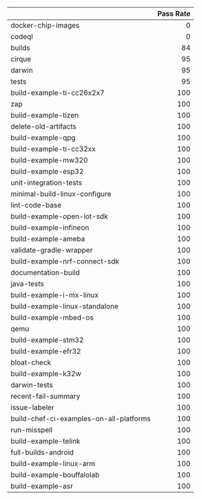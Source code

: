 |                                         |   Pass Rate |
|:----------------------------------------|------------:|
| docker-chip-images                      |           0 |
| codeql                                  |           0 |
| builds                                  |          84 |
| cirque                                  |          95 |
| darwin                                  |          95 |
| tests                                   |          95 |
| build-example-ti-cc26x2x7               |         100 |
| zap                                     |         100 |
| build-example-tizen                     |         100 |
| delete-old-artifacts                    |         100 |
| build-example-qpg                       |         100 |
| build-example-ti-cc32xx                 |         100 |
| build-example-mw320                     |         100 |
| build-example-esp32                     |         100 |
| unit-integration-tests                  |         100 |
| minimal-build-linux-configure           |         100 |
| lint-code-base                          |         100 |
| build-example-open-iot-sdk              |         100 |
| build-example-infineon                  |         100 |
| build-example-ameba                     |         100 |
| validate-gradle-wrapper                 |         100 |
| build-example-nrf-connect-sdk           |         100 |
| documentation-build                     |         100 |
| java-tests                              |         100 |
| build-example-i-mx-linux                |         100 |
| build-example-linux-standalone          |         100 |
| build-example-mbed-os                   |         100 |
| qemu                                    |         100 |
| build-example-stm32                     |         100 |
| build-example-efr32                     |         100 |
| bloat-check                             |         100 |
| build-example-k32w                      |         100 |
| darwin-tests                            |         100 |
| recent-fail-summary                     |         100 |
| issue-labeler                           |         100 |
| build-chef-ci-examples-on-all-platforms |         100 |
| run-misspell                            |         100 |
| build-example-telink                    |         100 |
| full-builds-android                     |         100 |
| build-example-linux-arm                 |         100 |
| build-example-bouffalolab               |         100 |
| build-example-asr                       |         100 |